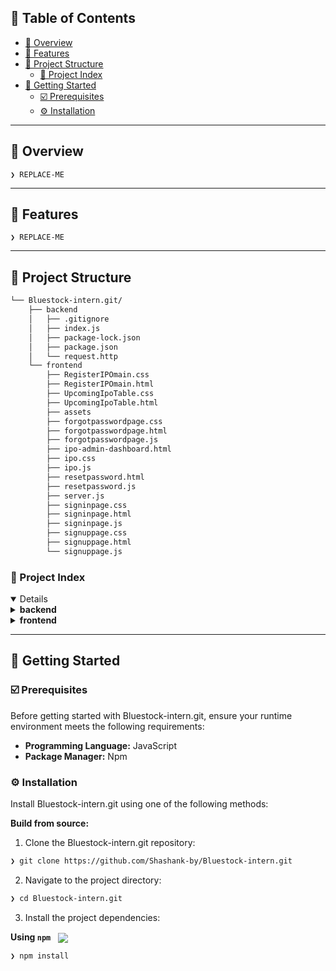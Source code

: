 
## 🔗 Table of Contents

- [📍 Overview](#-overview)
- [👾 Features](#-features)
- [📁 Project Structure](#-project-structure)
  - [📂 Project Index](#-project-index)
- [🚀 Getting Started](#-getting-started)
  - [☑️ Prerequisites](#-prerequisites)
  - [⚙️ Installation](#-installation)
    

---

## 📍 Overview

<code>❯ REPLACE-ME</code>

---

## 👾 Features

<code>❯ REPLACE-ME</code>

---

## 📁 Project Structure

```sh
└── Bluestock-intern.git/
    ├── backend
    │   ├── .gitignore
    │   ├── index.js
    │   ├── package-lock.json
    │   ├── package.json
    │   └── request.http
    └── frontend
        ├── RegisterIPOmain.css
        ├── RegisterIPOmain.html
        ├── UpcomingIpoTable.css
        ├── UpcomingIpoTable.html
        ├── assets
        ├── forgotpasswordpage.css
        ├── forgotpasswordpage.html
        ├── forgotpasswordpage.js
        ├── ipo-admin-dashboard.html
        ├── ipo.css
        ├── ipo.js
        ├── resetpassword.html
        ├── resetpassword.js
        ├── server.js
        ├── signinpage.css
        ├── signinpage.html
        ├── signinpage.js
        ├── signuppage.css
        ├── signuppage.html
        └── signuppage.js
```


### 📂 Project Index
<details open>
	<details> <!-- backend Submodule -->
		<summary><b>backend</b></summary>
		<blockquote>
			<table>
			<tr>
				<td><b><a href='https://github.com/Shashank-by/Bluestock-intern/blob/main/backend/package.json'>package-lock.json</a></b></td>
				<td><code>❯ package.json</code></td>
			</tr>
			<tr>
				<td><b><a href='https://github.com/Shashank-by/Bluestock-intern.git/blob/master/backend/request.http'>request.http</a></b></td>
				<td><code>❯ request.http</code></td>
			</tr>
			<tr>
				<td><b><a href='https://github.com/Shashank-by/Bluestock-intern.git/blob/master/backend/index.js'>index.js</a></b></td>
				<td><code>❯ index.js</code></td>
			</tr>
			<tr>
				<td><b><a href='https://github.com/Shashank-by/Bluestock-intern.git/blob/master/backend/package.json'>package.json</a></b></td>
				<td><code>❯ package.json</code></td>
			</tr>
			</table>
		</blockquote>
	</details>
	<details> <!-- frontend Submodule -->
		<summary><b>frontend</b></summary>
		<blockquote>
			<table>
			<tr>
				<td><b><a href='https://github.com/Shashank-by/Bluestock-intern.git/blob/master/frontend/UpcomingIpoTable.css'>UpcomingIpoTable.css</a></b></td>
				<td><code>❯ UpcomingIpoTable.css</code></td>
			</tr>
			<tr>
				<td><b><a href='https://github.com/Shashank-by/Bluestock-intern.git/blob/master/frontend/signuppage.css'>signuppage.css</a></b></td>
				<td><code>❯ sighuppage.css</code></td>
			</tr>
			<tr>
				<td><b><a href='https://github.com/Shashank-by/Bluestock-intern.git/blob/master/frontend/ipo.css'>ipo.css</a></b></td>
				<td><code>❯ ipo.css</code></td>
			</tr>
			<tr>
				<td><b><a href='https://github.com/Shashank-by/Bluestock-intern.git/blob/master/frontend/signinpage.html'>signinpage.html</a></b></td>
				<td><code>❯ sighinpage.html</code></td>
			</tr>
			<tr>
				<td><b><a href='https://github.com/Shashank-by/Bluestock-intern.git/blob/master/frontend/RegisterIPOmain.html'>RegisterIPOmain.html</a></b></td>
				<td><code>❯ RegisterIPOmain.html</code></td>
			</tr>
			<tr>
				<td><b><a href='https://github.com/Shashank-by/Bluestock-intern.git/blob/master/frontend/forgotpasswordpage.js'>forgotpasswordpage.js</a></b></td>
				<td><code>❯forgotpasswordpage.js </code></td>
			</tr>
			<tr>
				<td><b><a href='https://github.com/Shashank-by/Bluestock-intern.git/blob/master/frontend/signinpage.css'>signinpage.css</a></b></td>
				<td><code>❯signinpage.css </code></td>
			</tr>
			<tr>
				<td><b><a href='https://github.com/Shashank-by/Bluestock-intern.git/blob/master/frontend/forgotpasswordpage.html'>forgotpasswordpage.html</a></b></td>
				<td><code>❯ forgotpasswordpage</code></td>
			</tr>
			<tr>
				<td><b><a href='https://github.com/Shashank-by/Bluestock-intern.git/blob/master/frontend/ipo.js'>ipo.js</a></b></td>
				<td><code>❯ ipo.js</code></td>
			</tr>
			<tr>
				<td><b><a href='https://github.com/Shashank-by/Bluestock-intern.git/blob/master/frontend/signuppage.html'>signuppage.html</a></b></td>
				<td><code>❯ signuppage.html</code></td>
			</tr>
			<tr>
				<td><b><a href='https://github.com/Shashank-by/Bluestock-intern.git/blob/master/frontend/signuppage.js'>signuppage.js</a></b></td>
				<td><code>❯ signuppage.js</code></td>
			</tr>
			<tr>
				<td><b><a href='https://github.com/Shashank-by/Bluestock-intern.git/blob/master/frontend/resetpassword.js'>resetpassword.js</a></b></td>
				<td><code>❯resetpassword.js</code></td>
			</tr>
			<tr>
				<td><b><a href='https://github.com/Shashank-by/Bluestock-intern.git/blob/master/frontend/RegisterIPOmain.css'>RegisterIPOmain.css</a></b></td>
				<td><code>❯RegisterIPOmain.css </code></td>
			</tr>
			<tr>
				<td><b><a href='https://github.com/Shashank-by/Bluestock-intern.git/blob/master/frontend/UpcomingIpoTable.html'>UpcomingIpoTable.html</a></b></td>
				<td><code>❯UpcomingIpoTable.html </code></td>
			</tr>
			<tr>
				<td><b><a href='https://github.com/Shashank-by/Bluestock-intern.git/blob/master/frontend/resetpassword.html'>resetpassword.html</a></b></td>
				<td><code>❯resetpassword.html</code></td>
			</tr>
			<tr>
				<td><b><a href='https://github.com/Shashank-by/Bluestock-intern.git/blob/master/frontend/server.js'>server.js</a></b></td>
				<td><code>❯server.js </code></td>
			</tr>
			<tr>
				<td><b><a href='https://github.com/Shashank-by/Bluestock-intern.git/blob/master/frontend/ipo-admin-dashboard.html'>ipo-admin-dashboard.html</a></b></td>
				<td><code>❯ ipo-admin-dashboard.html</code></td>
			</tr>
			<tr>
				<td><b><a href='https://github.com/Shashank-by/Bluestock-intern.git/blob/master/frontend/signinpage.js'>signinpage.js</a></b></td>
				<td><code>❯signinpage.js </code></td>
			</tr>
			<tr>
				<td><b><a href='https://github.com/Shashank-by/Bluestock-intern.git/blob/master/frontend/forgotpasswordpage.css'>forgotpasswordpage.css</a></b></td>
				<td><code>❯ forgotpasswordpage.css</code></td>
			</tr>
			</table>
		</blockquote>
	</details>
</details>

---
## 🚀 Getting Started

### ☑️ Prerequisites

Before getting started with Bluestock-intern.git, ensure your runtime environment meets the following requirements:

- **Programming Language:** JavaScript
- **Package Manager:** Npm


### ⚙️ Installation

Install Bluestock-intern.git using one of the following methods:

**Build from source:**

1. Clone the Bluestock-intern.git repository:
```sh
❯ git clone https://github.com/Shashank-by/Bluestock-intern.git
```

2. Navigate to the project directory:
```sh
❯ cd Bluestock-intern.git
```

3. Install the project dependencies:


**Using `npm`** &nbsp; [<img align="center" src="https://img.shields.io/badge/npm-CB3837.svg?style={badge_style}&logo=npm&logoColor=white" />](https://www.npmjs.com/)

```sh
❯ npm install
```
